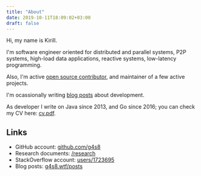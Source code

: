 ```yaml
---
title: "About"
date: 2019-10-11T18:09:02+03:00
draft: false
---
```


Hi, my name is Kirill.

I'm software engineer oriented for distributed and parallel systems,
P2P systems, high-load data applications, reactive systems, low-latency
programming.

Also, I'm active [open source contributor](https://github.com/g4s8),
and maintainer of a few active projects.

I'm ocassionally writing [blog posts](/posts) about development.

As developer I write on Java since 2013, and Go since 2016;
you can check my CV here: [cv.pdf](/cv.pdf).

## Links

 - GitHub account: [github.com/g4s8](https://github.com/g4s8/)
 - Research documents: [/research](/research)
 - StackOverflow account: [users/1723695](https://stackoverflow.com/users/1723695/kirill)
 - Blog posts: [g4s8.wtf/posts](/posts)
